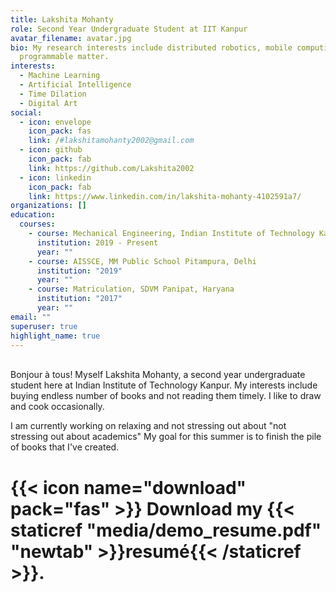 ```yaml
---
title: Lakshita Mohanty
role: Second Year Undergraduate Student at IIT Kanpur
avatar_filename: avatar.jpg
bio: My research interests include distributed robotics, mobile computing and
  programmable matter.
interests:
  - Machine Learning
  - Artificial Intelligence
  - Time Dilation
  - Digital Art
social:
  - icon: envelope
    icon_pack: fas
    link: /#lakshitamohanty2002@gmail.com
  - icon: github
    icon_pack: fab
    link: https://github.com/Lakshita2002
  - icon: linkedin
    icon_pack: fab
    link: https://www.linkedin.com/in/lakshita-mohanty-4102591a7/
organizations: []
education:
  courses:
    - course: Mechanical Engineering, Indian Institute of Technology Kanpur
      institution: 2019 - Present
      year: ""
    - course: AISSCE, MM Public School Pitampura, Delhi
      institution: "2019"
      year: ""
    - course: Matriculation, SDVM Panipat, Haryana
      institution: "2017"
      year: ""
email: ""
superuser: true
highlight_name: true
---
```

\
Bonjour à tous! Myself Lakshita Mohanty, a second year undergraduate student here at Indian Institute of Technology Kanpur. My interests include buying endless number of books and not reading them timely. I like to draw and cook occasionally.

I am currently working on relaxing and not stressing out about "not stressing out about academics" My goal for this summer is to finish the pile of books that I've created.

# {{< icon name="download" pack="fas" >}} Download my {{< staticref "media/demo_resume.pdf" "newtab" >}}resumé{{< /staticref >}}.
